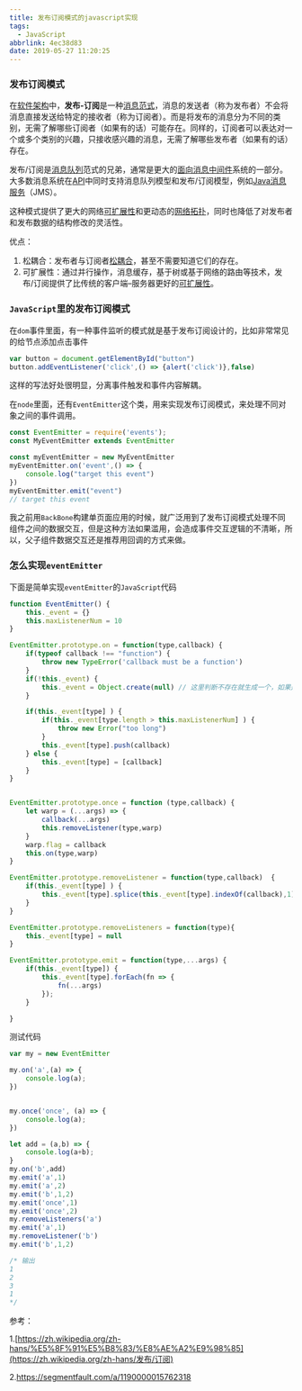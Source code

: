 ```yaml
---
title: 发布订阅模式的javascript实现
tags:
  - JavaScript
abbrlink: 4ec38d83
date: 2019-05-27 11:20:25
---
```


### 发布订阅模式

在[软件架构](https://zh.wikipedia.org/wiki/软件架构)中，**发布-订阅**是一种[消息](https://zh.wikipedia.org/wiki/消息)[范式](https://zh.wikipedia.org/wiki/范式)，消息的发送者（称为发布者）不会将消息直接发送给特定的接收者（称为订阅者）。而是将发布的消息分为不同的类别，无需了解哪些订阅者（如果有的话）可能存在。同样的，订阅者可以表达对一个或多个类别的兴趣，只接收感兴趣的消息，无需了解哪些发布者（如果有的话）存在。

发布/订阅是[消息队列](https://zh.wikipedia.org/wiki/消息队列)范式的兄弟，通常是更大的[面向消息中间件](https://zh.wikipedia.org/w/index.php?title=面向消息中间件&action=edit&redlink=1)系统的一部分。大多数消息系统在[API](https://zh.wikipedia.org/wiki/应用程序接口)中同时支持消息队列模型和发布/订阅模型，例如[Java消息服务](https://zh.wikipedia.org/wiki/Java消息服务)（JMS）。

这种模式提供了更大的网络[可扩展性](https://zh.wikipedia.org/wiki/可扩展性)和更动态的[网络拓扑](https://zh.wikipedia.org/wiki/网络拓扑)，同时也降低了对发布者和发布数据的结构修改的灵活性。



优点：

1. 松耦合：发布者与订阅者[松耦合](https://zh.wikipedia.org/wiki/松耦合)，甚至不需要知道它们的存在。
2. 可扩展性：通过并行操作，消息缓存，基于树或基于网络的路由等技术，发布/订阅提供了比传统的客户端–服务器更好的[可扩展性](https://zh.wikipedia.org/wiki/可扩放性)。



### `JavaScript`里的发布订阅模式

在`dom`事件里面，有一种事件监听的模式就是基于发布订阅设计的，比如非常常见的给节点添加点击事件

```javascript
var button = document.getElementById("button")
button.addEventListener('click',() => {alert('click')},false)
```

这样的写法好处很明显，分离事件触发和事件内容解耦。



在`node`里面，还有`EventEmitter`这个类，用来实现发布订阅模式，来处理不同对象之间的事件调用。

```javascript
const EventEmitter = require('events');	
const MyEventEmitter extends EventEmitter

const myEventEmitter = new MyEventEmitter
myEventEmitter.on('event',() => {
    console.log("target this event")
})
myEventEmitter.emit("event")
// target this event
```

我之前用`BackBone`构建单页面应用的时候，就广泛用到了发布订阅模式处理不同组件之间的数据交互，但是这种方法如果滥用，会造成事件交互逻辑的不清晰，所以，父子组件数据交互还是推荐用回调的方式来做。

### 怎么实现`eventEmitter`

下面是简单实现`eventEmitter`的`JavaScript`代码

```javascript
function EventEmitter() {
    this._event = {}
    this.maxListenerNum = 10
}

EventEmitter.prototype.on = function(type,callback) {
    if(typeof callback !== "function") {
        throw new TypeError('callback must be a function')
    }
    if(!this._event) {
        this._event = Object.create(null) // 这里判断不存在就生成一个，如果是继承的，不会继承这个 _event
    }

    if(this._event[type] ) {
        if(this._event[type.length > this.maxListenerNum] ) {
            throw new Error("too long")
        }
        this._event[type].push(callback)
    } else {
        this._event[type] = [callback]
    }
}


EventEmitter.prototype.once = function (type,callback) {
    let warp = (...args) => {
        callback(...args)
        this.removeListener(type,warp)
    }
    warp.flag = callback
    this.on(type,warp)
}

EventEmitter.prototype.removeListener = function(type,callback)  {
    if(this._event[type] ) {
        this._event[type].splice(this._event[type].indexOf(callback),1)
    }
}

EventEmitter.prototype.removeListeners = function(type){
    this._event[type] = null
}

EventEmitter.prototype.emit = function(type,...args) {
    if(this._event[type]) {
        this._event[type].forEach(fn => {
            fn(...args)
        });
    }

}
```

测试代码

```javascript
var my = new EventEmitter

my.on('a',(a) => {
    console.log(a);
})


my.once('once', (a) => {
    console.log(a);
})

let add = (a,b) => {
    console.log(a+b); 
}
my.on('b',add)
my.emit('a',1)
my.emit('a',2)
my.emit('b',1,2)
my.emit('once',1)
my.emit('once',2)
my.removeListeners('a')
my.emit('a',1)
my.removeListener('b')
my.emit('b',1,2)

/* 输出
1
2
3
1
*/
```



参考：

1.[https://zh.wikipedia.org/zh-hans/%E5%8F%91%E5%B8%83/%E8%AE%A2%E9%98%85](https://zh.wikipedia.org/zh-hans/发布/订阅)

2.<https://segmentfault.com/a/1190000015762318>

